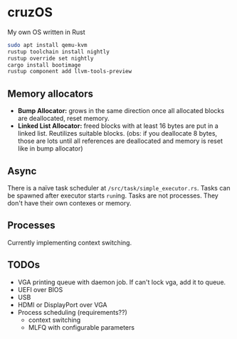 # cruzOS
My own OS written in Rust

```bash
sudo apt install qemu-kvm
rustup toolchain install nightly
rustup override set nightly
cargo install bootimage
rustup component add llvm-tools-preview
```

## Memory allocators
- **Bump Allocator:** grows in the same direction once all allocated blocks are deallocated, reset memory.
- **Linked List Allocator:** freed blocks with at least 16 bytes are put in a linked list. Reutilizes suitable blocks. (obs: if you deallocate 8 bytes, those are lots until all references are deallocated and memory is reset like in bump allocator)

## Async
There is a naïve task scheduler at `/src/task/simple_executor.rs`. Tasks can be spawned after executor starts `run`ing. Tasks are not processes. They don't have their own contexes or memory.

## Processes
Currently implementing context switching.

## TODOs
- VGA printing queue with daemon job. If can't lock vga, add it to queue.
- UEFI over BIOS
- USB
- HDMI or DisplayPort over VGA
- Process scheduling (requirements??)
    - context switching
    - MLFQ with configurable parameters
